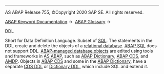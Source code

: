   

* * *

AS ABAP Release 755, ©Copyright 2020 SAP SE. All rights reserved.

[ABAP Keyword Documentation](javascript:call_link\('abenabap.htm'\)) →  [ABAP Glossary](javascript:call_link\('abenabap_glossary.htm'\)) → 

DDL

Short for Data Definition Language. Subset of [SQL](javascript:call_link\('abensql_glosry.htm'\) "Glossary Entry"). The statements in the DDL create and delete the objects of a [relational database](javascript:call_link\('abenrelational_database_glosry.htm'\) "Glossary Entry"). [ABAP SQL](javascript:call_link\('abenabap_sql_glosry.htm'\) "Glossary Entry") does not support DDL. [ABAP-managed database objects](javascript:call_link\('abenabap_managed_db_object_glosry.htm'\) "Glossary Entry") are edited using tools and frameworks in [AS ABAP](javascript:call_link\('abenas_abap_glosry.htm'\) "Glossary Entry"), such as [ABAP Dictionary](javascript:call_link\('abenabap_dictionary_glosry.htm'\) "Glossary Entry"), [ABAP CDS](javascript:call_link\('abenabap_cds_glosry.htm'\) "Glossary Entry"), and [AMDP](javascript:call_link\('abenamdp_glosry.htm'\) "Glossary Entry"). Objects in [ABAP CDS](javascript:call_link\('abenabap_cds_glosry.htm'\) "Glossary Entry") and some in the [ABAP Dictionary](javascript:call_link\('abenabap_dictionary_glosry.htm'\) "Glossary Entry"), have a separate [CDS DDL](javascript:call_link\('abencds_ddl_glosry.htm'\) "Glossary Entry") or [Dictionary DDL](javascript:call_link\('abendictionary_ddl_glosry.htm'\) "Glossary Entry"), which include SQL and extend it.